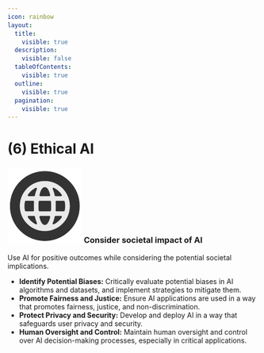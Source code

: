 ```yaml
---
icon: rainbow
layout:
  title:
    visible: true
  description:
    visible: false
  tableOfContents:
    visible: true
  outline:
    visible: true
  pagination:
    visible: true
---
```


# (6) Ethical AI

### <img src="../.gitbook/assets/icon-w-inclusive.png" alt="https://www.notion.so/icons/forward_lightgray.svg" data-size="line"> **Consider societal impact of AI**

Use AI for positive outcomes while considering the potential societal implications.

* **Identify Potential Biases:** Critically evaluate potential biases in AI algorithms and datasets, and implement strategies to mitigate them.
* **Promote Fairness and Justice:** Ensure AI applications are used in a way that promotes fairness, justice, and non-discrimination.
* **Protect Privacy and Security:** Develop and deploy AI in a way that safeguards user privacy and security.
* **Human Oversight and Control:** Maintain human oversight and control over AI decision-making processes, especially in critical applications.
